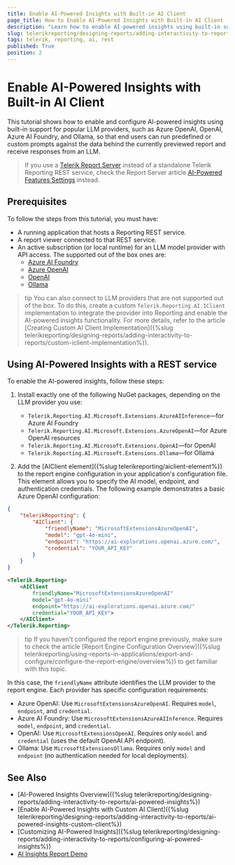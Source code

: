 ```yaml
---
title: Enable AI-Powered Insights with Built-in AI Client
page_title: How to Enable AI-Powered Insights with Built-in AI Client
description: "Learn how to enable AI-powered insights using built-in support for popular LLM providers like Azure OpenAI, OpenAI, Azure AI Foundry, and Ollama."
slug: telerikreporting/designing-reports/adding-interactivity-to-reports/ai-powered-insights-builtin-client
tags: telerik, reporting, ai, rest
published: True
position: 2
---
```


# Enable AI-Powered Insights with Built-in AI Client

This tutorial shows how to enable and configure AI-powered insights using built-in support for popular LLM providers, such as Azure OpenAI, OpenAI, Azure AI Foundry, and Ollama, so that end users can run predefined or custom prompts against the data behind the currently previewed report and receive responses from an LLM.

> If you use a [Telerik Report Server](https://docs.telerik.com/report-server/introduction) instead of a standalone Telerik Reporting REST service, check the Report Server article [AI-Powered Features Settings](https://docs.telerik.com/report-server/implementer-guide/configuration/ai-settings) instead.

## Prerequisites

To follow the steps from this tutorial, you must have:

- A running application that hosts a Reporting REST service.
- A report viewer connected to that REST service.
- An active subscription (or local runtime) for an LLM model provider with API access. The supported out of the box ones are:
    - [Azure AI Foundry](https://learn.microsoft.com/en-us/azure/ai-foundry/concepts/deployments-overview)
    - [Azure OpenAI](https://learn.microsoft.com/en-us/azure/ai-foundry/openai/overview#how-do-i-get-access-to-azure-openai)
    - [OpenAI](https://platform.openai.com/docs/models)
    - [Ollama](https://docs.ollama.com/quickstart)

>tip You can also connect to LLM providers that are not supported out of the box. To do this, create a custom `Telerik.Reporting.AI.IClient` implementation to integrate the provider into Reporting and enable the AI-powered insights functionality. For more details, refer to the article [Creating Custom AI Client Implementation]({%slug telerikreporting/designing-reports/adding-interactivity-to-reports/custom-iclient-implementation%}).

## Using AI-Powered Insights with a REST service

To enable the AI-powered insights, follow these steps:

1. Install exactly one of the following NuGet packages, depending on the LLM provider you use:

    - `Telerik.Reporting.AI.Microsoft.Extensions.AzureAIInference`&mdash;for Azure AI Foundry
    - `Telerik.Reporting.AI.Microsoft.Extensions.AzureOpenAI`&mdash;for Azure OpenAI resources
    - `Telerik.Reporting.AI.Microsoft.Extensions.OpenAI`&mdash;for OpenAI
    - `Telerik.Reporting.AI.Microsoft.Extensions.Ollama`&mdash;for Ollama

1. Add the [AIClient element]({%slug telerikreporting/aiclient-element%}) to the report engine configuration in your application's configuration file. This element allows you to specify the AI model, endpoint, and authentication credentials. The following example demonstrates a basic Azure OpenAI configuration:


````JSON
{
    "telerikReporting": {
        "AIClient": {
            "friendlyName": "MicrosoftExtensionsAzureOpenAI",
            "model": "gpt-4o-mini",
            "endpoint": "https://ai-explorations.openai.azure.com/",
            "credential": "YOUR_API_KEY"
        }
    }
}
````
````XML
<Telerik.Reporting>
    <AIClient
        friendlyName="MicrosoftExtensionsAzureOpenAI"
        model="gpt-4o-mini"
        endpoint="https://ai-explorations.openai.azure.com/"
        credential="YOUR_API_KEY">
    </AIClient>
</Telerik.Reporting>
````


>tip If you haven't configured the report engine previously, make sure to check the article [Report Engine Configuration Overview]({%slug telerikreporting/using-reports-in-applications/export-and-configure/configure-the-report-engine/overview%}) to get familiar with this topic.

In this case, the `friendlyName` attribute identifies the LLM provider to the report engine. Each provider has specific configuration requirements:

- Azure OpenAI: Use `MicrosoftExtensionsAzureOpenAI`. Requires `model`, `endpoint`, and `credential`.
- Azure AI Foundry: Use `MicrosoftExtensionsAzureAIInference`. Requires `model`, `endpoint`, and `credential`.
- OpenAI: Use `MicrosoftExtensionsOpenAI`. Requires only `model` and `credential` (uses the default OpenAI API endpoint).
- Ollama: Use `MicrosoftExtensionsOllama`. Requires only `model` and `endpoint` (no authentication needed for local deployments).

## See Also

* [AI-Powered Insights Overview]({%slug telerikreporting/designing-reports/adding-interactivity-to-reports/ai-powered-insights%})
* [Enable AI-Powered Insights with Custom AI Client]({%slug telerikreporting/designing-reports/adding-interactivity-to-reports/ai-powered-insights-custom-client%})
* [Customizing AI-Powered Insights]({%slug telerikreporting/designing-reports/adding-interactivity-to-reports/configuring-ai-powered-insights%})
* [AI Insights Report Demo](https://demos.telerik.com/reporting/ai-insights)
